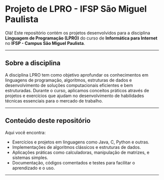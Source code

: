 # Projeto de LPRO - IFSP São Miguel Paulista

Olá! Este repositório contém os projetos desenvolvidos para a disciplina **Linguagem de Programação (LPRO)** do curso de **Informática para Internet** no **IFSP - Campus São Miguel Paulista**.

---

## Sobre a disciplina

A disciplina LPRO tem como objetivo aprofundar os conhecimentos em linguagens de programação, algoritmos, estruturas de dados e desenvolvimento de soluções computacionais eficientes e bem estruturadas. Durante o curso, aplicamos conceitos práticos através de projetos e exercícios que ajudam no desenvolvimento de habilidades técnicas essenciais para o mercado de trabalho.

---

## Conteúdo deste repositório

Aqui você encontra:

- Exercícios e projetos em linguagens como Java, C, Python e outras.
- Implementações de algoritmos clássicos e estruturas de dados.
- Aplicações práticas como calculadoras, manipulação de matrizes, e sistemas simples.
- Documentação, códigos comentados e testes para facilitar o aprendizado e o uso.

---
